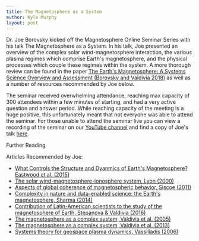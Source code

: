 ```yaml
---
title: The Magnetosphere as a System
author: Kyle Murphy
layout: post
---
```


Dr. Joe Borovsky kicked off the Magnetosphere Online Seminar Series with his talk The Magnetosphere as a System. In his talk, Joe presented an overview of the complex solar wind-magnetosphere interaction, the various plasma regimes which comprise Earth's magnetosphere, and the physical processes which couple these regimes within the system. A more thorough review can be found in the paper [The Earth's Magnetosphere: A Systems Science Overview and Assessment (Borovsky and Valdivia 2018)][1] as well as a number of resources recommended by Joe below.

The seminar received overwhelming attendance, reaching max capacity of 300 attendees within a few minutes of starting, and had a very active question and answer period. While reaching capacity of the meeting is a huge positive, this unfortunately meant that not everyone was able to attend the seminar. For those unable to attend the seminar live you can view a recording of the seminar on our [YouTube channel][2] and find a copy of Joe's talk [here][3].

Further Reading

Articles Recommended by Joe:
- [What Controls the Structure and Dyanmics of Earth's Magnetosphere? Eastwood et al. (2015)][4]
- [The solar wind-magnetosphere-ionosphere system, Lyon (2000)][5]
- [Aspects of global coherence of magnetospheric behavior, Siscoe (2011)][6]
- [Complexity in nature and data-enabled science: the Earth's magnetosphere, Sharma (2014)][7]
- [Contribution of Latin-American scientists to the study of the magnetosphere of Earth, Stepanova & Valdivia (2016)][8]
- [The magnetosphere as a complex system, Valdivia et al. (2005)][9]
- [The magnetosphere as a complex system, Valdivia et al. (2013)][10]
- [Systems theory for geospace plasma dynamics, Vassiliadis (2006)][11]

[1]:https://link.springer.com/article/10.1007/s10712-018-9487-x
[2]:https://www.youtube.com/channel/UCNlOK9mCmI3V111EHQRCuEQ
[3]:https://github.com/MSOLSS/MagSeminars/blob/master/presentations/Borovsky%2BValdivia2018%20systemscience.pdf
[4]:https://link.springer.com/article/10.1007%2Fs11214-014-0050-x 
[5]:https://science.sciencemag.org/content/288/5473/1987
[6]:https://www.sciencedirect.com/science/article/abs/pii/S1364682610003378?via%3Dihub
[7]:https://www.researchgate.net/publication/260943942_Complexity_in_Nature_and_Data-enabled_Science_The_Earth's_Magnetosphere
[8]:https://www.sciencedirect.com/science/article/pii/S0273117716300485?via%3Dihub
[9]:https://www.sciencedirect.com/science/article/pii/S0273117705004977
[10]:https://www.sciencedirect.com/science/article/pii/S0273117712002475
[11]:https://agupubs.onlinelibrary.wiley.com/doi/full/10.1029/2004RG000161
